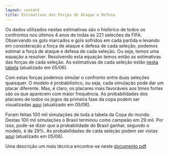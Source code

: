 ```yaml
---
layout: content
title: Estimativas das Forças de Ataque e Defesa
---
```


Os dados utilizados nestas estimativas são o histórico de todos os confrontos nos últimos 4 anos de todas as 221 selecões da FIFA. Observando os gols marcados e gols sofridos em cada partida e levando em consideração a força de ataque e defesa de cada seleção, podemos estimar a força de ataque e defesa de cada seleção. Ou seja, temos uma equação a resolver. Resolvendo esta equação temos então as estimativas das forças de cada seleção. As estimativas de cada seleção estão [nesta tabela](forcas.htm) (atualizado em 05/06).

Com estas forças podemos simular o confronto entre duas seleções quaisquer. O modelo é probabilistico, ou seja, cada simulação pode dar um placar diferente.  Mas, é claro, os placares mais favoráveis aos times fortes são os que aparecem com maior frequência. As probabilidades dos placares de todos os jogos da primeira fase da copa podem ser visualizadas [aqui](img/disputas/primeira_fase.htm) (atualizado em 05/06).

Foram feitas 100 mil simulações de toda a tabela da Copa do mundo. Destas 100 mil simulações o Brasil terminou como campeão em 29 mil.  Por isso, pode-se dizer que a probabilidade do Brasil ganhar, segundo o modelo, é de 29%. As probabilidades de cada seleção podem ser vistas [aqui](probabilidades.htm) (atualizado em 05/06).
 
Uma descrição um mais técnica encontra-se neste [documento pdf](files/previsoes_copa_2014.pdf).
